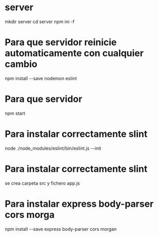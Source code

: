 # server

mkdir server
cd server
npm ini -f

# Para que servidor reinicie automaticamente con cualquier cambio
npm install --save nodemon eslint

# Para que servidor
npm start

# Para instalar correctamente slint
node ./node_modules/eslint/bin/eslint.js --init

# Para instalar correctamente slint
se crea carpeta src y fichero app.js

# Para instalar express body-parser cors morga
npm install --save express body-parser cors morgan

